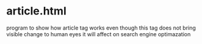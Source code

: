 # article.html
program to show how article tag works even though this tag does not bring visible change to human eyes it will affect on search engine optimazation 
